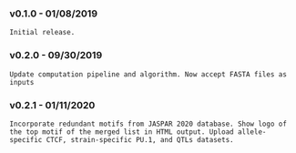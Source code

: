 ### v0.1.0 - 01/08/2019
    Initial release.
### v0.2.0 - 09/30/2019
    Update computation pipeline and algorithm. Now accept FASTA files as inputs
### v0.2.1 - 01/11/2020
    Incorporate redundant motifs from JASPAR 2020 database. Show logo of the top motif of the merged list in HTML output. Upload allele-specific CTCF, strain-specific PU.1, and QTLs datasets.


